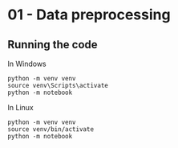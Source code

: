 # 01 - Data preprocessing

## Running the code

In Windows
```
python -m venv venv
source venv\Scripts\activate
python -m notebook
```

In Linux
```
python -m venv venv
source venv/bin/activate
python -m notebook
```